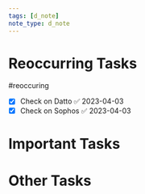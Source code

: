 ```yaml
---
tags: [d_note]
note_type: d_note
---
```


# Reoccurring Tasks

#reoccuring

- [x] Check on Datto ✅ 2023-04-03
- [x] Check on Sophos ✅ 2023-04-03

# Important Tasks



# Other Tasks
